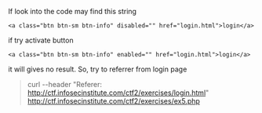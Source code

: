 If look into the code may find this string

`<a class="btn btn-sm btn-info" disabled="" href="login.html">login</a>`

if try activate button

`<a class="btn btn-sm btn-info" enabled="" href="login.html">login</a>`

it will gives no result. So, try to referrer from login page

> curl --header "Referer: http://ctf.infosecinstitute.com/ctf2/exercises/login.html" http://ctf.infosecinstitute.com/ctf2/exercises/ex5.php
